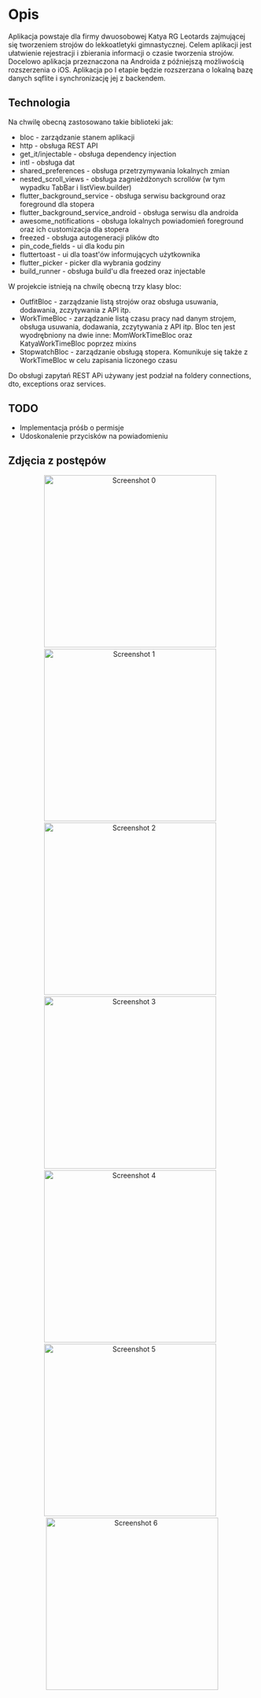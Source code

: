 
# Opis

Aplikacja powstaje dla firmy dwuosobowej Katya RG Leotards zajmującej się tworzeniem strojów do lekkoatletyki gimnastycznej. Celem aplikacji jest ułatwienie rejestracji i zbierania informacji o czasie tworzenia strojów. Docelowo aplikacja przeznaczona na Androida z późniejszą możliwością rozszerzenia o iOS. Aplikacja po I etapie będzie rozszerzana o lokalną bazę danych sqflite i synchronizację jej z backendem.

## Technologia
Na chwilę obecną zastosowano takie biblioteki jak:
  - bloc - zarządzanie stanem aplikacji
  - http - obsługa REST API
  - get_it/injectable - obsługa dependency injection
  - intl - obsługa dat
  - shared_preferences - obsługa przetrzymywania lokalnych zmian
  - nested_scroll_views - obsługa zagnieżdżonych scrollów (w tym wypadku TabBar i listView.builder)
  - flutter_background_service - obsługa serwisu background oraz foreground dla stopera
  - flutter_background_service_android - obsługa serwisu dla androida
  - awesome_notifications - obsługa lokalnych powiadomień foreground oraz ich customizacja dla stopera
  - freezed - obsługa autogeneracji plików dto
  - pin_code_fields - ui dla kodu pin
  - fluttertoast - ui dla toast'ów informujących użytkownika
  - flutter_picker - picker dla wybrania godziny
  - build_runner - obsługa build'u dla freezed oraz injectable

W projekcie istnieją na chwilę obecną trzy klasy bloc: 
- OutfitBloc - zarządzanie listą strojów oraz obsługa usuwania, dodawania, zczytywania z API itp. 
- WorkTimeBloc - zarządzanie listą czasu pracy nad danym strojem, obsługa usuwania, dodawania, zczytywania z API itp. Bloc ten jest wyodrębniony na dwie inne: MomWorkTimeBloc oraz KatyaWorkTimeBloc poprzez mixins
- StopwatchBloc - zarządzanie obsługą stopera. Komunikuje się także z WorkTimeBloc w celu zapisania liczonego czasu

Do obsługi zapytań REST APi używany jest podział na foldery connections, dto, exceptions oraz services.


## TODO

- Implementacja próśb o permisje
- Udoskonalenie przycisków na powiadomieniu

## Zdjęcia z postępów

<p align = center>
  <img src="https://github.com/Zalezny/outfit_flutter/assets/65240240/90f4e197-7157-472c-95fe-94224746eb2b" alt="Screenshot 0" width="350">
&nbsp
  <img src="https://github.com/Zalezny/outfit_flutter/assets/65240240/6f285039-7fdc-4d9f-a5d4-ccbcb0d9330f" alt="Screenshot 1" width="350">
&nbsp
  <img src="https://github.com/Zalezny/outfit_flutter/assets/65240240/c6e8f7f1-3b23-415f-9cef-f41070210745" alt="Screenshot 2" width="350">
&nbsp
  <img src="https://github.com/Zalezny/outfit_flutter/assets/65240240/8f95c879-92f7-4d52-9e0a-87284628060d" alt="Screenshot 3" width="350">
&nbsp
  <img src="https://github.com/Zalezny/outfit_flutter/assets/65240240/fe326415-ae39-4aee-919e-d77c91ade357" alt="Screenshot 4" width="350">
&nbsp
  <img src="https://github.com/Zalezny/outfit_flutter/assets/65240240/29bc354f-ebab-477f-8a2e-64cda42231a0" alt="Screenshot 5" width="350">
&nbsp
  <img src="https://github.com/Zalezny/outfit_flutter/assets/65240240/925cf9c4-5149-417e-9740-51e1abc10957" alt="Screenshot 6" width="350">
</p>
